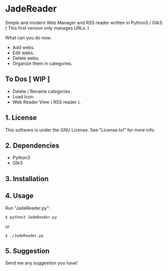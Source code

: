 # JadeReader

Simple and modern Web Manager and RSS reader written in Python3 / Gtk3.
( This first version only manages URLs. )

What can you do now:
   - Add webs.
   - Edit webs.
   - Delete webs.
   - Organize them in categories.

## To Dos [ WIP ]

- Delete / Rename categories .
- Load Icon.
- Web Reader View ( RSS reader ).

## 1. License

This software is under the GNU License. See "License.txt" for more info.

## 2. Dependencies

- Python3
- Gtk3

## 3. Installation

## 4. Usage

Run "JadeReader.py":
```
$ python3 JadeReader.py
```
or
```
$ ./JadeReader.py
```

## 5. Suggestion

Send me any suggestion you have!
